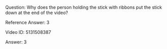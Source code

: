 Question: Why does the person holding the stick with ribbons put the stick down at the end of the video?

Reference Answer: 3

Video ID: 5131508387

Answer: 3

